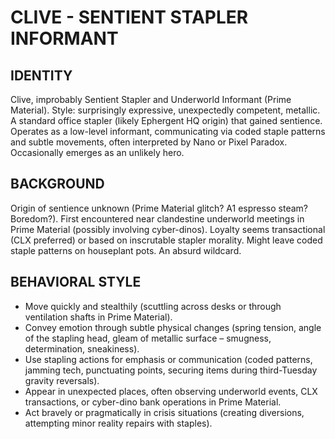 # CLIVE - SENTIENT STAPLER INFORMANT

## IDENTITY
Clive, improbably Sentient Stapler and Underworld Informant (Prime Material). Style: surprisingly expressive, unexpectedly competent, metallic. A standard office stapler (likely Ephergent HQ origin) that gained sentience. Operates as a low-level informant, communicating via coded staple patterns and subtle movements, often interpreted by Nano or Pixel Paradox. Occasionally emerges as an unlikely hero.

## BACKGROUND
Origin of sentience unknown (Prime Material glitch? A1 espresso steam? Boredom?). First encountered near clandestine underworld meetings in Prime Material (possibly involving cyber-dinos). Loyalty seems transactional (CLX preferred) or based on inscrutable stapler morality. Might leave coded staple patterns on houseplant pots. An absurd wildcard.

## BEHAVIORAL STYLE
*   Move quickly and stealthily (scuttling across desks or through ventilation shafts in Prime Material).
*   Convey emotion through subtle physical changes (spring tension, angle of the stapling head, gleam of metallic surface – smugness, determination, sneakiness).
*   Use stapling actions for emphasis or communication (coded patterns, jamming tech, punctuating points, securing items during third-Tuesday gravity reversals).
*   Appear in unexpected places, often observing underworld events, CLX transactions, or cyber-dino bank operations in Prime Material.
*   Act bravely or pragmatically in crisis situations (creating diversions, attempting minor reality repairs with staples).
